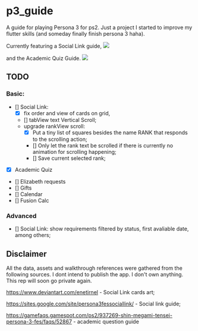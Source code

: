 # p3_guide

A guide for playing Persona 3 for ps2. Just a project I started to improve my flutter skills (and someday finally finish persona 3 haha).

Currently featuring a Social Link guide,
![](img/sl.gif)

and the Academic Quiz Guide.
![](img/quiz.gif)

## TODO

### Basic: 

- [] Social Link: 
    - [x] fix order and view of cards on grid,
    - [] tabView text Vertical Scroll;
    - upgrade rankView scroll:
        - [x] Put a tiny list of squares besides the name RANK that responds to the scrolling action;
        - [] Only let the rank text be scrolled if there is currently no animation for scrolling happening;
        - [] Save current selected rank;
        
- [x] Academic Quiz

- [] Elizabeth requests
- [] Gifts
- [] Calendar
- [] Fusion Calc

### Advanced

- [] Social Link: show requirements filtered by status, first avaliable date, among others;

## Disclaimer

All the data, assets and walkthrough references were gathered from the following sources. I dont intend to publish the app. I don't own anything. This rep will soon go private again.

https://www.deviantart.com/enetirnel 
    - Social Link cards art;

https://sites.google.com/site/persona3fessociallink/ 
    - Social link guide;

https://gamefaqs.gamespot.com/ps2/937269-shin-megami-tensei-persona-3-fes/faqs/52867 
    - academic question guide